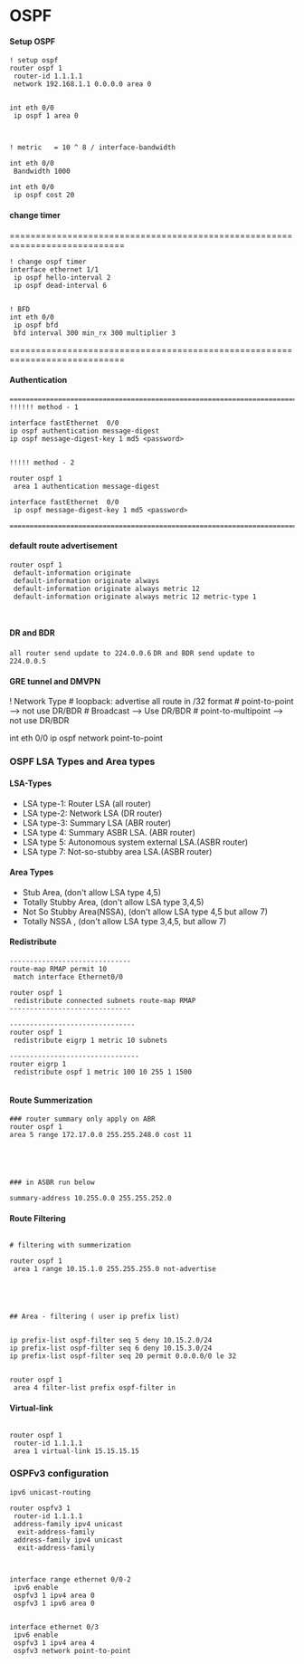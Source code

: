# OSPF

#### Setup OSPF

```
! setup ospf 
router ospf 1
 router-id 1.1.1.1
 network 192.168.1.1 0.0.0.0 area 0


int eth 0/0
 ip ospf 1 area 0



! metric   = 10 ^ 8 / interface-bandwidth

int eth 0/0
 Bandwidth 1000

int eth 0/0
 ip ospf cost 20
```



#### change timer
============================================================================
```
! change ospf timer
interface ethernet 1/1
 ip ospf hello-interval 2
 ip ospf dead-interval 6


! BFD
int eth 0/0
 ip ospf bfd
 bfd interval 300 min_rx 300 multiplier 3
```
============================================================================





#### Authentication
```
============================================================================
!!!!!! method - 1

interface fastEthernet  0/0
ip ospf authentication message-digest
ip ospf message-digest-key 1 md5 <password>


!!!!! method - 2

router ospf 1
 area 1 authentication message-digest

interface fastEthernet  0/0
 ip ospf message-digest-key 1 md5 <password>

============================================================================
```


#### default route advertisement
```
router ospf 1
 default-information originate
 default-information originate always
 default-information originate always metric 12
 default-information originate always metric 12 metric-type 1
 


```

#### DR and BDR
`all router send update to 224.0.0.6`
`DR and BDR send update to 224.0.0.5`




#### GRE tunnel and DMVPN



! Network Type
	# loopback: advertise all route in /32 format 
	# point-to-point       --> not use DR/BDR
	# Broadcast            --> Use DR/BDR
	# point-to-multipoint  --> not use DR/BDR

int eth 0/0
 ip ospf network point-to-point



### OSPF LSA Types and Area types
#### LSA-Types
* LSA type-1: Router LSA (all router)
* LSA type-2: Network LSA (DR router)
* LSA type-3: Summary LSA (ABR router)
* LSA type 4: Summary ASBR LSA. (ABR router)
* LSA type 5: Autonomous system external LSA.(ASBR router)
* LSA type 7: Not-so-stubby area LSA.(ASBR router)


#### Area Types
* Stub Area, (don't allow LSA type 4,5)
* Totally Stubby Area, (don't allow LSA type 3,4,5)
* Not So Stubby Area(NSSA), (don't allow LSA type 4,5 but allow 7)
* Totally NSSA , (don't allow LSA type 3,4,5, but allow 7)











#### Redistribute 
```
------------------------------
route-map RMAP permit 10
 match interface Ethernet0/0

router ospf 1
 redistribute connected subnets route-map RMAP
------------------------------

-------------------------------
router ospf 1
 redistribute eigrp 1 metric 10 subnets

--------------------------------
router eigrp 1
 redistribute ospf 1 metric 100 10 255 1 1500


```


#### Route Summerization

```
### router summary only apply on ABR
router ospf 1
area 5 range 172.17.0.0 255.255.248.0 cost 11





### in ASBR run below 

summary-address 10.255.0.0 255.255.252.0
```



#### Route Filtering

```

# filtering with summerization

router ospf 1
 area 1 range 10.15.1.0 255.255.255.0 not-advertise





## Area - filtering ( user ip prefix list)


ip prefix-list ospf-filter seq 5 deny 10.15.2.0/24
ip prefix-list ospf-filter seq 6 deny 10.15.3.0/24
ip prefix-list ospf-filter seq 20 permit 0.0.0.0/0 le 32


router ospf 1
 area 4 filter-list prefix ospf-filter in

```


#### Virtual-link

```

router ospf 1
 router-id 1.1.1.1
 area 1 virtual-link 15.15.15.15

```





### OSPFv3 configuration

```
ipv6 unicast-routing

router ospfv3 1
 router-id 1.1.1.1
 address-family ipv4 unicast
  exit-address-family
 address-family ipv4 unicast
  exit-address-family



interface range ethernet 0/0-2
 ipv6 enable
 ospfv3 1 ipv4 area 0
 ospfv3 1 ipv6 area 0
 

interface ethernet 0/3
 ipv6 enable
 ospfv3 1 ipv4 area 4
 ospfv3 network point-to-point
 

```

